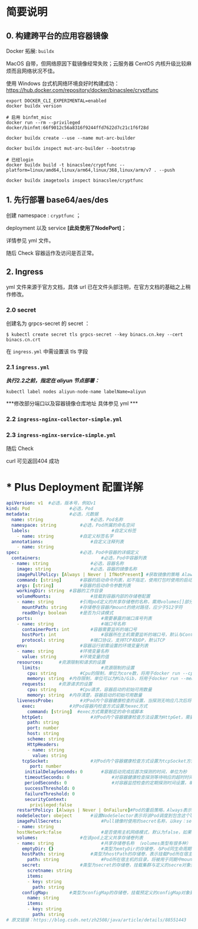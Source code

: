 # 简要说明

## 0. 构建跨平台的应用容器镜像

Docker 拓展:  `buildx`

MacOS 自带，但网络原因下载镜像经常失败；云服务器 CentOS 内核升级比较麻烦而且网络状况不佳。

使用 Windows 台式机网络环境良好时构建成功：https://hub.docker.com/repository/docker/binacslee/cryptfunc

```shell
export DOCKER_CLI_EXPERIMENTAL=enabled
docker buildx version

# 启用 binfmt_misc
docker run --rm --privileged docker/binfmt:66f9012c56a8316f9244ffd7622d7c21c1f6f28d

docker buildx create --use --name mut-arc-builder

docker buildx inspect mut-arc-builder --bootstrap

# 已经login
docker buildx build -t binacslee/cryptfunc --platform=linux/amd64,linux/arm64,linux/368,linux/arm/v7 . --push

docker buildx imagetools inspect binacslee/cryptfunc
```



## 1. 先行部署 base64/aes/des

创建 namespace :  `cryptfunc` ；

deployment 以及 service **[此处使用了NodePort]**；

详情参见 yml 文件。

随后 Check 容器运作及访问是否正常。



## 2. Ingress

yml 文件来源于官方文档，具体 url 已在文件头部注明，在官方文档的基础之上稍作修改。

### 2.0 secret

创建名为 grpcs-secret 的 secret ：

```shell
$ kubectl create secret tls grpcs-secret --key binacs.cn.key --cert binacs.cn.crt
```

在 `ingress.yml` 中需设置该 tls 字段



### 2.1  `ingress.yml`



***执行2.2之前，指定在 aliyun 节点部署：***

```shell
kubectl label nodes aliyun-node-name labelName=aliyun
```

***修改部分端口以及容器镜像仓库地址 具体参见 yml ***

### 2.2  `ingress-nginx-collector-simple.yml`



### 2.3  `ingress-nginx-service-simple.yml`

随后 Check

curl 可见返回404 成功









# * Plus   Deployment 配置详解

```yaml
apiVersion: v1	#必选，版本号，例如v1
kind: Pod				#必选，Pod
metadata:				#必选，元数据
  name: string					#必选，Pod名称
  namespace: string			#必选，Pod所属的命名空间
  labels:								#自定义标签
    - name: string			#自定义标签名字
  annotations:					#自定义注释列表
    - name: string
spec:						#必选，Pod中容器的详细定义
  containers:						#必选，Pod中容器列表
  - name: string				#必选，容器名称
    image: string				#必选，容器的镜像名称
    imagePullPolicy: [Always | Never | IfNotPresent] #获取镜像的策略 Alawys表示下载镜像 IfnotPresent表示优先使用本地镜像，否则下载镜像，Nerver表示仅使用本地镜像
    command: [string]		#容器的启动命令列表，如不指定，使用打包时使用的启动命令
    args: [string]			#容器的启动命令参数列表
    workingDir: string	#容器的工作目录
    volumeMounts:				#挂载到容器内部的存储卷配置
    - name: string			#引用pod定义的共享存储卷的名称，需用volumes[]部分定义的的卷名
      mountPath: string		#存储卷在容器内mount的绝对路径，应少于512字符
      readOnly: boolean		#是否为只读模式
    ports:							#需要暴露的端口库号列表
    - name: string					#端口号名称
      containerPort: int		#容器需要监听的端口号
      hostPort: int					#容器所在主机需要监听的端口号，默认与Container相同
      protocol: string			#端口协议，支持TCP和UDP，默认TCP
    env:					#容器运行前需设置的环境变量列表
    - name: string			#环境变量名称
      value: string			#环境变量的值
    resources:		#资源限制和请求的设置
      limits:						#资源限制的设置
        cpu: string			#Cpu的限制，单位为core数，将用于docker run --cpu-shares参数
        memory: string	#内存限制，单位可以为Mib/Gib，将用于docker run --memory参数
      requests:		#资源请求的设置
        cpu: string			#Cpu请求，容器启动的初始可用数量
        memory: string	#内存清楚，容器启动的初始可用数量
    livenessProbe:			#对Pod内个容器健康检查的设置，当探测无响应几次后将自动重启该容器，检查方法有exec、httpGet和tcpSocket，对一个容器只需设置其中一种方法即可
      exec:				#对Pod容器内检查方式设置为exec方式
        command: [string]  #exec方式需要制定的命令或脚本
      httpGet:					#对Pod内个容器健康检查方法设置为HttpGet，需要制定Path、port
        path: string
        port: number
        host: string
        scheme: string
        HttpHeaders:
        - name: string
          value: string
      tcpSocket:				#对Pod内个容器健康检查方式设置为tcpSocket方式
         port: number
       initialDelaySeconds: 0		#容器启动完成后首次探测的时间，单位为秒
       timeoutSeconds: 0				#对容器健康检查探测等待响应的超时时间，单位秒，默认1秒
       periodSeconds: 0					#对容器监控检查的定期探测时间设置，单位秒，默认10秒一次
       successThreshold: 0
       failureThreshold: 0
       securityContext:
         privileged:false
    restartPolicy: [Always | Never | OnFailure]#Pod的重启策略，Always表示一旦不管以何种方式终止运行，kubelet都将重启，OnFailure表示只有Pod以非0退出码退出才重启，Nerver表示不再重启该Pod
    nodeSelector: obeject		#设置NodeSelector表示将该Pod调度到包含这个label的node上，以key：value的格式指定
    imagePullSecrets:				#Pull镜像时使用的secret名称，以key：secretkey格式指定
    - name: string
    hostNetwork:false				#是否使用主机网络模式，默认为false，如果设置为true，表示使用宿主机网络
    volumes:				#在该pod上定义共享存储卷列表
    - name: string					#共享存储卷名称 （volumes类型有很多种）
      emptyDir: {}					#类型为emtyDir的存储卷，与Pod同生命周期的一个临时目录。为空值
      hostPath: string			#类型为hostPath的存储卷，表示挂载Pod所在宿主机的目录
        path: string				#Pod所在宿主机的目录，将被用于同期中mount的目录
      secret:				#类型为secret的存储卷，挂载集群与定义的secre对象到容器内部
        scretname: string  
        items:     
        - key: string
          path: string
      configMap:		#类型为configMap的存储卷，挂载预定义的configMap对象到容器内部
        name: string
        items:
        - key: string
          path: string
# 原文链接：https://blog.csdn.net/zh2508/java/article/details/88551443
```

